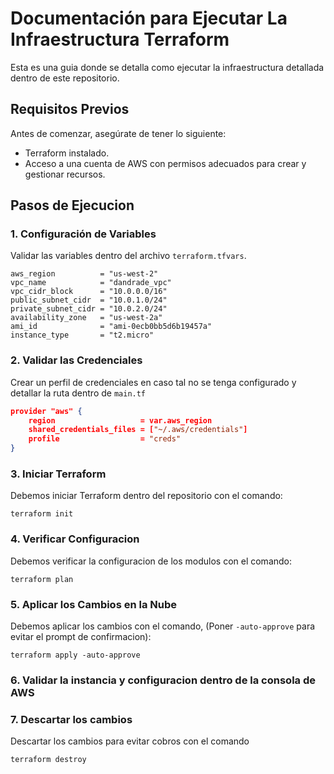 # Documentación para Ejecutar La Infraestructura Terraform

Esta es una guia donde se detalla como ejecutar la infraestructura detallada dentro de este repositorio.

## Requisitos Previos

Antes de comenzar, asegúrate de tener lo siguiente:

- Terraform instalado.
- Acceso a una cuenta de AWS con permisos adecuados para crear y gestionar recursos.

## Pasos de Ejecucion

### 1. Configuración de Variables

Validar las variables dentro del archivo `terraform.tfvars`.

```hcl
aws_region          = "us-west-2"
vpc_name            = "dandrade_vpc"
vpc_cidr_block      = "10.0.0.0/16"
public_subnet_cidr  = "10.0.1.0/24"
private_subnet_cidr = "10.0.2.0/24"
availability_zone   = "us-west-2a"
ami_id              = "ami-0ecb0bb5d6b19457a"
instance_type       = "t2.micro"
```
### 2. Validar las Credenciales
Crear un perfil de credenciales en caso tal no se tenga configurado y detallar la ruta dentro de `main.tf`
```json
provider "aws" {
    region                   = var.aws_region
    shared_credentials_files = ["~/.aws/credentials"]
    profile                  = "creds"
}
```
### 3. Iniciar Terraform
Debemos iniciar Terraform dentro del repositorio con el comando:
```hcl
terraform init
```
### 4. Verificar Configuracion
Debemos verificar la configuracion de los modulos con el comando:
```hcl
terraform plan
```
### 5. Aplicar los Cambios en la Nube
Debemos aplicar los cambios con el comando, (Poner `-auto-approve` para evitar el prompt de confirmacion):
```hcl
terraform apply -auto-approve
```
### 6. Validar la instancia y configuracion dentro de la consola de AWS
### 7. Descartar los cambios
Descartar los cambios para evitar cobros con el comando
```hcl
terraform destroy
```